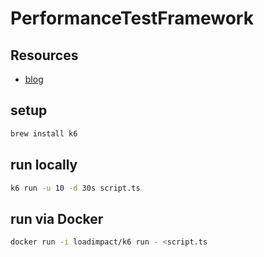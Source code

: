 
# PerformanceTestFramework

## Resources

- [blog](https://medium.com/swlh/beginners-guide-to-load-testing-with-k6-85ec614d2f0d)

## setup

```bash
brew install k6
```

## run locally

```bash
k6 run -u 10 -d 30s script.ts
```

## run via Docker

```bash
docker run -i loadimpact/k6 run - <script.ts
```
